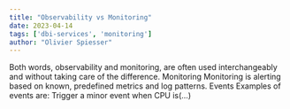 ```yaml
---
title: "Observability vs Monitoring"
date: 2023-04-14
tags: ['dbi-services', 'monitoring']
author: "Olivier Spiesser"
---
```

Both words, observability and monitoring, are often used interchangeably and without taking care of the difference. Monitoring Monitoring is alerting based on known, predefined metrics and log patterns. Events Examples of events are: Trigger a minor event when CPU is(…)